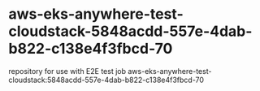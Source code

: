 # aws-eks-anywhere-test-cloudstack-5848acdd-557e-4dab-b822-c138e4f3fbcd-70
repository for use with E2E test job aws-eks-anywhere-test-cloudstack:5848acdd-557e-4dab-b822-c138e4f3fbcd-70
